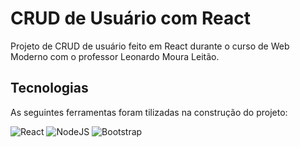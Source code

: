 <h1 alight="center">CRUD de Usuário com React</h1>

<p>Projeto de CRUD de usuário feito em React durante o curso de Web Moderno com o professor Leonardo Moura Leitão.</p>

## Tecnologias

As seguintes ferramentas foram tilizadas na construção do projeto:

![React](https://img.shields.io/badge/react-0D1117?style=for-the-badge&logo=react)
![NodeJS](https://img.shields.io/badge/nodejs-0D1117?style=for-the-badge&logo=node.js)
![Bootstrap](https://img.shields.io/badge/-Bootstrap-0D1117?style=for-the-badge&logo=bootstrap)
